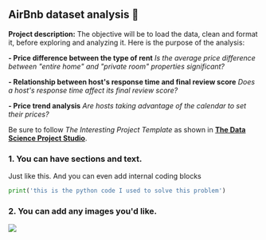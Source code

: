 ## AirBnb dataset analysis 🏡

**Project description:** 
The objective will be to load the data, clean and format it, before exploring and analyzing it.
Here is the purpose of the analysis:

<b>- Price difference between the type of rent</b>
<i> Is the average price difference between "entire home" and "private room" properties significant?</i>

<b>- Relationship between host's response time and final review score</b>
<i> Does a host's response time affect its final review score?</i>

<b>- Price trend analysis</b>
<i> Are hosts taking advantage of the calendar to set their prices?</i>

Be sure to follow *The Interesting Project Template* as shown in [**The Data Science Project Studio**](https://www.datacareerjumpstart.com/products/the-data-science-project-studio/categories/2150357707/posts/2158441592). 

### 1. You can have sections and text.

Just like this. And you can even add internal coding blocks

```python
print('this is the python code I used to solve this problem')
```

### 2. You can add any images you'd like. 

<img src="images/dummy_thumbnail.jpg?raw=true"/>


